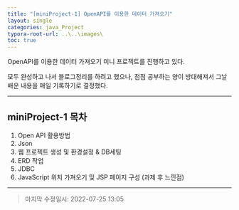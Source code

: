 ```yaml
---
title: "[miniProject-1] OpenAPI를 이용한 데이터 가져오기"
layout: single
categories: java_Project
typora-root-url: ..\..\images\
toc: true
---
```


OpenAPI를 이용한 데이터 가져오기 미니 프로젝트를 진행하고 있다.

모두 완성하고 나서 블로그정리를 하려고 했으나, 점점 공부하는 양이 방대해져서 그날 배운 내용을 매일 기록하기로 결정했다.

------

## miniProject-1 목차

1. Open API 활용방법
2. Json
3. 웹 프로젝트 생성 및 환경설정 & DB세팅
4. ERD 작업
5. JDBC
6. JavaScript 위치 가져오기 및 JSP 페이지 구성 (과제 후 느낀점)

------

> 마지막 수정일시: 2022-07-25 13:05
